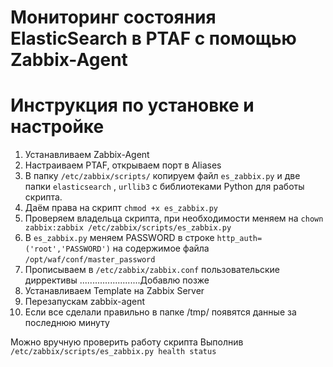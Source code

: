 # Мониторинг состояния ElasticSearch в PTAF с помощью Zabbix-Agent
# Инструкция по установке и настройке
1. Устанавливаем Zabbix-Agent
2. Настраиваем PTAF, открываем порт в Aliases
3. В папку `/etc/zabbix/scripts/` копируем файл `es_zabbix.py` и две папки `elasticsearch` , `urllib3` с библиотеками Python для работы скрипта.
4. Даём права на скрипт 
`chmod +x es_zabbix.py`
5. Проверяем владельца скрипта, при необходимости меняем на 
`chown zabbix:zabbix /etc/zabbix/scripts/es_zabbix.py`
6. В `es_zabbix.py` меняем PASSWORD  в строке `http_auth=('root','PASSWORD')` на содержимое файла `/opt/waf/conf/master_password`
7. Прописываем в `/etc/zabbix/zabbix.conf` пользовательские диррективы
........................Добавлю позже
8. Устанавливаем Template на Zabbix Server
9. Перезапускам zabbix-agent
10. Если все сделали правильно в папке /tmp/ появятся данные за последнюю минуту

Можно вручную проверить работу скрипта 
Выполнив 
`/etc/zabbix/scripts/es_zabbix.py health status`
